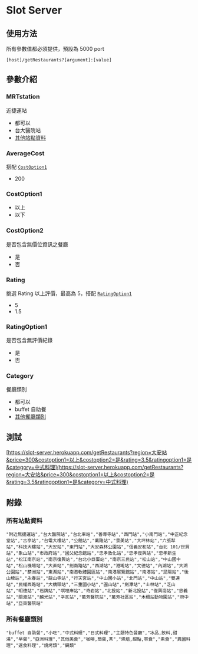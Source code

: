 # Slot Server

## 使用方法

所有參數值都必須提供，預設為 5000 port

```
[host]/getRestaurants?[argument]:[value]
```

## 參數介紹

### MRTstation

近捷運站

- 都可以
- 台大醫院站
- [其他站點資料](#所有站點資料)

### AverageCost

搭配 [`CostOption1`](#CostOption1)

- 200

### CostOption1

- 以上
- 以下

### CostOption2

是否包含無價位資訊之餐廳

- 是
- 否

### Rating

挑選 Rating 以上評價，最高為 5，搭配 [`RatingOption1`](#RatingOption1)

- 5
- 1.5

### RatingOption1

是否包含無評價紀錄

- 是
- 否

### Category

餐廳類別

- 都可以
- buffet 自助餐
- [其他餐廳類別](#所有餐廳類別)

## 測試

[https://slot-server.herokuapp.com/getRestaurants?region=大安站&price=300&costoption1=以上&costoption2=是&rating=3.5&ratingoption1=是&category=中式料理](https://slot-server.herokuapp.com/getRestaurants?region=大安站&price=300&costoption1=以上&costoption2=是&rating=3.5&ratingoption1=是&category=中式料理)

## 附錄

### 所有站點資料

```
"附近無捷運站","台大醫院站","台北車站","善導寺站","西門站","小南門站","中正紀念堂站","古亭站","台電大樓站","公館站","萬隆站","景美站","大坪林站","六張犁站","科技大樓站","大安站","東門站","大安森林公園站","信義安和站","台北 101/世貿站","象山站","市政府站","國父紀念館站","忠孝敦化站","忠孝復興站","忠孝新生站","松江南京站","南京復興站","台北小巨蛋站","南京三民站","松山站","中山國中站","松山機場站","大直站","劍南路站","西湖站","港墘站","文德站","內湖站","大湖公園站","葫洲站","東湖站","南港軟體園區站","南港展覽館站","南港站","昆陽站","後山埤站","永春站","龍山寺站","行天宮站","中山國小站","北門站","中山站","雙連站","民權西路站","大橋頭站","三重國小站","圓山站","劍潭站","士林站","芝山站","明德站","石牌站","唭哩岸站","奇岩站","北投站","新北投站","復興崗站","忠義站","關渡站","麟光站","辛亥站","萬芳醫院站","萬芳社區站","木柵站動物園站","府中站","亞東醫院站"
```

### 所有餐廳類別

```
"buffet 自助餐","小吃","中式料理","日式料理","主題特色餐廳","冰品,飲料,甜湯","早餐","亞洲料理","其他美食","咖啡,簡餐,茶","烘焙,甜點,零食","素食","異國料理","速食料理","燒烤類","鍋類"
```
